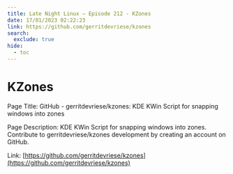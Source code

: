 ```yaml
---
title: Late Night Linux – Episode 212 - KZones
date: 17/01/2023 02:22:23
link: https://github.com/gerritdevriese/kzones
search:
  exclude: true
hide:
  - toc
---
```


# KZones

Page Title: GitHub - gerritdevriese/kzones: KDE KWin Script for snapping windows into zones

Page Description: KDE KWin Script for snapping windows into zones. Contribute to gerritdevriese/kzones development by creating an account on GitHub. 

Link: [https://github.com/gerritdevriese/kzones](https://github.com/gerritdevriese/kzones)